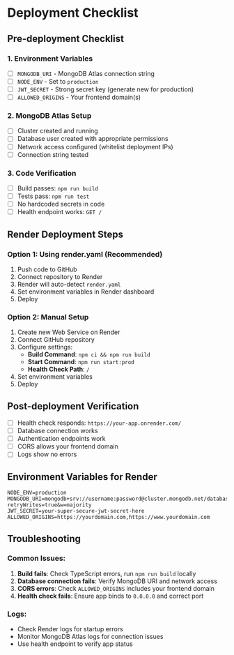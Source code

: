 # Deployment Checklist

## Pre-deployment Checklist

### 1. Environment Variables
- [ ] `MONGODB_URI` - MongoDB Atlas connection string
- [ ] `NODE_ENV` - Set to `production`
- [ ] `JWT_SECRET` - Strong secret key (generate new for production)
- [ ] `ALLOWED_ORIGINS` - Your frontend domain(s)

### 2. MongoDB Atlas Setup
- [ ] Cluster created and running
- [ ] Database user created with appropriate permissions
- [ ] Network access configured (whitelist deployment IPs)
- [ ] Connection string tested

### 3. Code Verification
- [ ] Build passes: `npm run build`
- [ ] Tests pass: `npm run test`
- [ ] No hardcoded secrets in code
- [ ] Health endpoint works: `GET /`

## Render Deployment Steps

### Option 1: Using render.yaml (Recommended)
1. Push code to GitHub
2. Connect repository to Render
3. Render will auto-detect `render.yaml`
4. Set environment variables in Render dashboard
5. Deploy

### Option 2: Manual Setup
1. Create new Web Service on Render
2. Connect GitHub repository
3. Configure settings:
   - **Build Command**: `npm ci && npm run build`
   - **Start Command**: `npm run start:prod`
   - **Health Check Path**: `/`
4. Set environment variables
5. Deploy

## Post-deployment Verification

- [ ] Health check responds: `https://your-app.onrender.com/`
- [ ] Database connection works
- [ ] Authentication endpoints work
- [ ] CORS allows your frontend domain
- [ ] Logs show no errors

## Environment Variables for Render

```
NODE_ENV=production
MONGODB_URI=mongodb+srv://username:password@cluster.mongodb.net/database?retryWrites=true&w=majority
JWT_SECRET=your-super-secure-jwt-secret-here
ALLOWED_ORIGINS=https://yourdomain.com,https://www.yourdomain.com
```

## Troubleshooting

### Common Issues:
1. **Build fails**: Check TypeScript errors, run `npm run build` locally
2. **Database connection fails**: Verify MongoDB URI and network access
3. **CORS errors**: Check `ALLOWED_ORIGINS` includes your frontend domain
4. **Health check fails**: Ensure app binds to `0.0.0.0` and correct port

### Logs:
- Check Render logs for startup errors
- Monitor MongoDB Atlas logs for connection issues
- Use health endpoint to verify app status